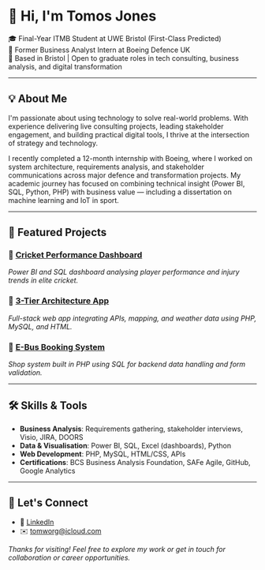 # 👋 Hi, I'm Tomos Jones

🎓 Final-Year ITMB Student at UWE Bristol (First-Class Predicted)  
💼 Former Business Analyst Intern at Boeing Defence UK  
📍 Based in Bristol | Open to graduate roles in tech consulting, business analysis, and digital transformation

---

## 💡 About Me

I'm passionate about using technology to solve real-world problems. With experience delivering live consulting projects, leading stakeholder engagement, and building practical digital tools, I thrive at the intersection of strategy and technology.

I recently completed a 12-month internship with Boeing, where I worked on system architecture, requirements analysis, and stakeholder communications across major defence and transformation projects. My academic journey has focused on combining technical insight (Power BI, SQL, Python, PHP) with business value — including a dissertation on machine learning and IoT in sport.

---

## 📌 Featured Projects

### 🔹 [Cricket Performance Dashboard](https://github.com/Tomjoness/Cricket-Wales-Cricket-dashboard)  
*Power BI and SQL dashboard analysing player performance and injury trends in elite cricket.*

### 🔹 [3-Tier Architecture App](https://github.com/Tomjoness/3-Tier-Architecture-)  
*Full-stack web app integrating APIs, mapping, and weather data using PHP, MySQL, and HTML.*

### 🔹 [E-Bus Booking System](https://github.com/Tomjoness/ebus)  
*Shop system built in PHP using SQL for backend data handling and form validation.*

---

## 🛠️ Skills & Tools

- **Business Analysis**: Requirements gathering, stakeholder interviews, Visio, JIRA, DOORS  
- **Data & Visualisation**: Power BI, SQL, Excel (dashboards), Python  
- **Web Development**: PHP, MySQL, HTML/CSS, APIs  
- **Certifications**: BCS Business Analysis Foundation, SAFe Agile, GitHub, Google Analytics

---

## 🔗 Let's Connect

- 💼 [LinkedIn](https://www.linkedin.com/in/tom-jones-itmb)   
- ✉️ tomworg@icloud.com  

*Thanks for visiting! Feel free to explore my work or get in touch for collaboration or career opportunities.*

